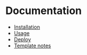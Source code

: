 # Documentation

- [Installation](installation.md)
- [Usage](usage.md)
- [Deploy](deploy.md)
- [Template notes](template-notes/)
